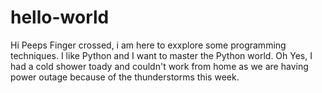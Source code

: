 # hello-world
Hi Peeps
Finger crossed, i am here to exxplore some programming techniques.
I like Python and I want to master the Python world.
Oh Yes, I had a cold shower toady and couldn't work from home as we are having power outage because of the thunderstorms this week.
